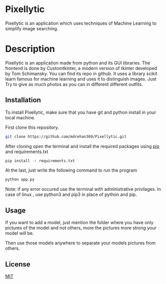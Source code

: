 # Pixellytic

Pixellytic is an application which uses techniques of Machine Learning to simplify image searching.

# Description

Pixellytic is an application made from python and its GUI libraries. 
The frontend is done by Customtkinter, a modern version of tkinter developed by Tom Schimansky.
You can find its repo in github. It uses a library scikit learn famous for machine learning and uses it to distinguish images.
Just Try to give as much photos as you can in different different outfits.

## Installation
To install Pixellytic, make sure that you have git and python install in your local machine.

First clone this repository.
```bash
git clone https://github.com/mdrehan369/Pixellytic.git
```
After cloning open the terminal and install the required packages using [pip](https://pip.pypa.io/en/stable/) and requirements.txt

```bash
pip install -r requirements.txt
```

At the last, just write the following command to run the program
```bash
python app.py
```
Note: if any error occured use the terminal with administrative privilages. In case of linux , use python3 and pip3 in place of python and pip.

## Usage

If you want to add a model, just mention the folder where you have only pictures of the model and not others, more the pictures more strong your model will be.

Then use those models anywhere to separate your models pictures from others.

## License

[MIT](https://choosealicense.com/licenses/mit/)